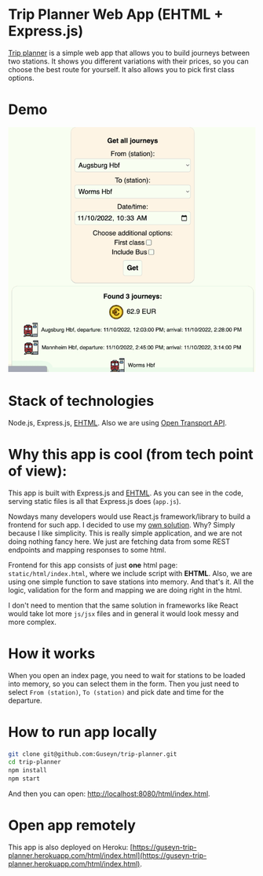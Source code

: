 # Trip Planner Web App (EHTML + Express.js)

[Trip planner](https://guseyn-trip-planner.herokuapp.com/html/index.html) is a simple web app that allows you to build journeys between two stations. It shows you different variations with their prices, so you can choose the best route for yourself. It also allows you to pick first class options.

# Demo

<img src="https://raw.githubusercontent.com/Guseyn/trip-planner/master/demo.gif?sanitize=true">

# Stack of technologies

Node.js, Express.js, [EHTML](https://github.com/Guseyn/EHTML). Also we are using [Open Transport API](https://v5.db.transport.rest/api.html).

# Why this app is cool (from tech point of view):

This app is built with Express.js and [EHTML](https://github.com/Guseyn/EHTML). As you can see in the code, serving static files is all that Express.js does (`app.js`). 

Nowdays many developers would use React.js framework/library to build a frontend for such app. I decided to use my [own solution]((https://github.com/Guseyn/EHTML)). Why? Simply because I like simplicity. This is really simple application, and we are not doing nothing fancy here. We just are fetching data from some REST endpoints and mapping responses to some html.

Frontend for this app consists of just **one** html page: `static/html/index.html`, where we include script with **EHTML**. Also, we are using one simple function to save stations into memory. And that's it. All the logic, validation for the form and mapping we are doing right in the html.

I don't need to mention that the same solution in frameworks like React would take lot more `js/jsx` files and in general it would look messy and more complex.

# How it works

When you open an index page, you need to wait for stations to be loaded into memory, so you can select them in the form. Then you just need to select `From (station)`, `To (station)` and pick date and time for the departure.

# How to run app locally

```bash
git clone git@github.com:Guseyn/trip-planner.git
cd trip-planner
npm install
npm start
```

And then you can open: [http://localhost:8080/html/index.html](http://localhost:8080/html/index.html).

# Open app remotely

This app is also deployed on Heroku: [https://guseyn-trip-planner.herokuapp.com/html/index.html](https://guseyn-trip-planner.herokuapp.com/html/index.html).
